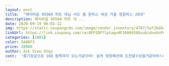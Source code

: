 ```yaml
---
layout: post 
title:  "메리바움 95560 피트 데님 셔츠 롱 원피스 여성 가을 청원피스 20대" 
description: 메리바움 95560 피트 데 ..
date: 2020-09-19 06:01:12 
img: https://static.coupangcdn.com/image/vendor_inventory/4787/5af26d4a612dffb8d843e49644faf990ca1f3eda67f2ff3e6a76462dd304.jpg 
linkUrl: https://link.coupang.com/re/AFFSDP?lptag=AF3600438&subid=ahnPublicAsk&pageKey=1984743237&itemId=3377409633&vendorItemId=71364094279&traceid=V0-113-22d6d66de46d0b87 
categories: [1001] 
color: 5A8DF3 
price: 28800 
author: Ask View Shop 
cont:  "롱기장감으로 160 발목까지 오는거같아여! 쉽게 청청패션에 도전할수있을거같아여!<br/>" 
---
```


